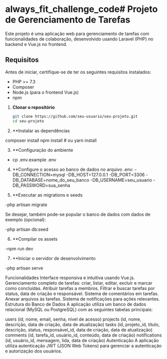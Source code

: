 # always_fit_challenge_code# Projeto de Gerenciamento de Tarefas

Este projeto é uma aplicação web para gerenciamento de tarefas com funcionalidades de colaboração, desenvolvido usando Laravel (PHP) no backend e Vue.js no frontend.

## Requisitos

Antes de iniciar, certifique-se de ter os seguintes requisitos instalados:

- PHP >= 7.3
- Composer
- Node.js (para o frontend Vue.js)
- npm

1. **Clonar o repositório**

   ```bash
   git clone https://github.com/seu-usuario/seu-projeto.git
   cd seu-projeto

2. **Instalar as dependências

composer install
npm install # ou yarn install

3. **Configuração do ambiente
- cp .env.example .env
  
4. **Configure o acesso ao banco de dados no arquivo .env:
  -DB_CONNECTION=mysql
  -DB_HOST=127.0.0.1
  -DB_PORT=3306
  -DB_DATABASE=nome_do_seu_banco
  -DB_USERNAME=seu_usuario
  -DB_PASSWORD=sua_senha
   
5. **Executar as migrations e seeds

-php artisan migrate

Se desejar, também pode-se popular o banco de dados com dados de exemplo (opcional):

-php artisan db:seed

6. **Compilar os assets

-npm run dev

7. **Iniciar o servidor de desenvolvimento
   
-php artisan serve

Funcionalidades
Interface responsiva e intuitiva usando Vue.js.
Gerenciamento completo de tarefas: criar, listar, editar, excluir e marcar como concluídas.
Atribuir tarefas a membros.
Filtrar e buscar tarefas por status, data de criação e responsável.
Sistema de comentários em tarefas.
Anexar arquivos às tarefas.
Sistema de notificações para ações relevantes.
Estrutura do Banco de Dados
A aplicação utiliza um banco de dados relacional (MySQL ou PostgreSQL) com as seguintes tabelas principais:

users (id, nome, email, senha, nível de acesso)
projects (id, nome, descrição, data de criação, data de atualização)
tasks (id, projeto_id, título, descrição, status, responsável_id, data de criação, data de atualização)
comments (id, tarefa_id, usuário_id, conteúdo, data de criação)
notifications (id, usuário_id, mensagem, lida, data de criação)
Autenticação
A aplicação utiliza autenticação JWT (JSON Web Tokens) para gerenciar a autenticação e autorização dos usuários.


